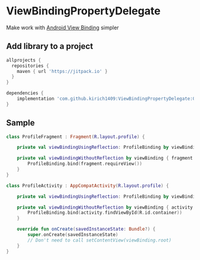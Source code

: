 # ViewBindingPropertyDelegate

Make work with [Android View Binding](https://developer.android.com/topic/libraries/view-binding) simpler

## Add library to a project

```groovy
allprojects {
  repositories {
    maven { url 'https://jitpack.io' }
  }
}

dependencies {
    implementation 'com.github.kirich1409:ViewBindingPropertyDelegate:0.2'
}
```

## Sample 

```kotlin
class ProfileFragment : Fragment(R.layout.profile) {

    private val viewBindingUsingReflection: ProfileBinding by viewBinding()

    private val viewBindingWithoutReflection by viewBinding { fragment ->
        ProfileBinding.bind(fragment.requireView())
    }
}
```

```kotlin
class ProfileActivity : AppCompatActivity(R.layout.profile) {

    private val viewBindingUsingReflection: ProfileBinding by viewBinding(R.id.container)

    private val viewBindingWithoutReflection by viewBinding { activity ->
        ProfileBinding.bind(activity.findViewById(R.id.container))
    }

    override fun onCreate(savedInstanceState: Bundle?) {
        super.onCreate(savedInstanceState)
        // Don't need to call setContentView(viewBinding.root)
    }
}
```
